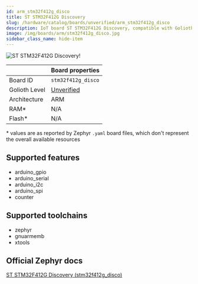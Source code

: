 ```yaml
---
id: arm_stm32f412g_disco
title: ST STM32F412G Discovery
slug: /hardware/catalog/boards/unverified/arm_stm32f412g_disco
description: IoT board ST STM32F412G Discovery, compatible with Golioth at unverified level.
image: /img/boards/arm/stm32f412g_disco.jpg
sidebar_class_name: hide-item
---
```


[//]: # (This is an auto-generated file, do not edit! Changes to it will be lost upon re-generation)

![ST STM32F412G Discovery!](/img/boards/arm/stm32f412g_disco.jpg "ST STM32F412G Discovery")

|                | Board properties     |
| -------------  | -------------------- |
| Board ID       | `stm32f412g_disco` |
| Golioth Level  | [Unverified](/hardware#unverified-boards) |
| Architecture   | ARM |
| RAM*           | N/A |
| Flash*         | N/A |

\* values are as reported by Zephyr `.yaml` board files, which don't represent the overall available resources



## Supported features

* arduino_gpio
* arduino_serial
* arduino_i2c
* arduino_spi
* counter

## Supported toolchains

* zephyr
* gnuarmemb
* xtools

## Official Zephyr docs

[ST STM32F412G Discovery (stm32f412g_disco)](https://docs.zephyrproject.org/latest/boards/arm/stm32f412g_disco/doc/index.html)
